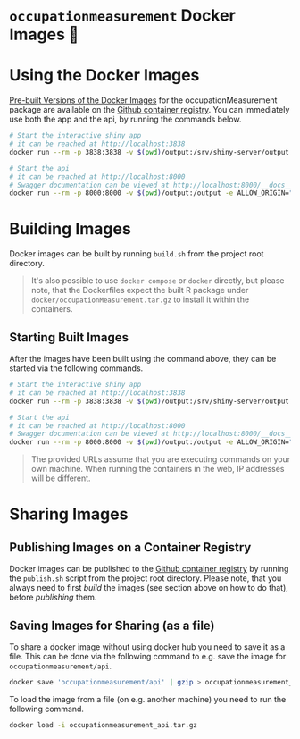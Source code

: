 # `occupationmeasurement` Docker Images 🐋

# Using the Docker Images

[Pre-built Versions of the Docker Images](https://github.com/orgs/occupationMeasurement/packages?ecosystem=container) for the occupationMeasurement package are available on the [Github container registry](https://ghcr.io). You can immediately use both the app and the api, by running the commands below. 

```bash
# Start the interactive shiny app
# it can be reached at http://localhost:3838
docker run --rm -p 3838:3838 -v $(pwd)/output:/srv/shiny-server/output ghcr.io/occupationmeasurement/app:latest

# Start the api
# it can be reached at http://localhost:8000
# Swagger documentation can be viewed at http://localhost:8000/__docs__/
docker run --rm -p 8000:8000 -v $(pwd)/output:/output -e ALLOW_ORIGIN="*" -e REQUIRE_IDENTIFIER=TRUE ghcr.io/occupationmeasurement/api:latest
```

# Building Images

Docker images can be built by running `build.sh` from the project root directory.

> It's also possible to use `docker compose` or `docker` directly, but please note, that the Dockerfiles expect the built R package under `docker/occupationMeasurement.tar.gz` to install it within the containers.

## Starting Built Images

After the images have been built using the command above, they can be started via the following commands.

```bash
# Start the interactive shiny app
# it can be reached at http://localhost:3838
docker run --rm -p 3838:3838 -v $(pwd)/output:/srv/shiny-server/output occupationmeasurement/app

# Start the api
# it can be reached at http://localhost:8000
# Swagger documentation can be viewed at http://localhost:8000/__docs__/
docker run --rm -p 8000:8000 -v $(pwd)/output:/output -e ALLOW_ORIGIN="*" -e REQUIRE_IDENTIFIER=TRUE occupationmeasurement/api
```

> The provided URLs assume that you are executing commands on your own machine. When running the containers in the web, IP addresses will be different.

# Sharing Images

## Publishing Images on a Container Registry

Docker images can be published to the [Github container registry](https://ghcr.io) by running the `publish.sh` script from the project root directory. Please note, that you always need to first *build* the images (see section above on how to do that), before *publishing* them.

## Saving Images for Sharing (as a file)

To share a docker image without using docker hub you need to save it as a file. This can be done via the following command to e.g. save the image for `occupationmeasurement/api`.

```bash
docker save 'occupationmeasurement/api' | gzip > occupationmeasurement_api.tar.gz
```

To load the image from a file (on e.g. another machine) you need to run the following command.

```bash
docker load -i occupationmeasurement_api.tar.gz
```
